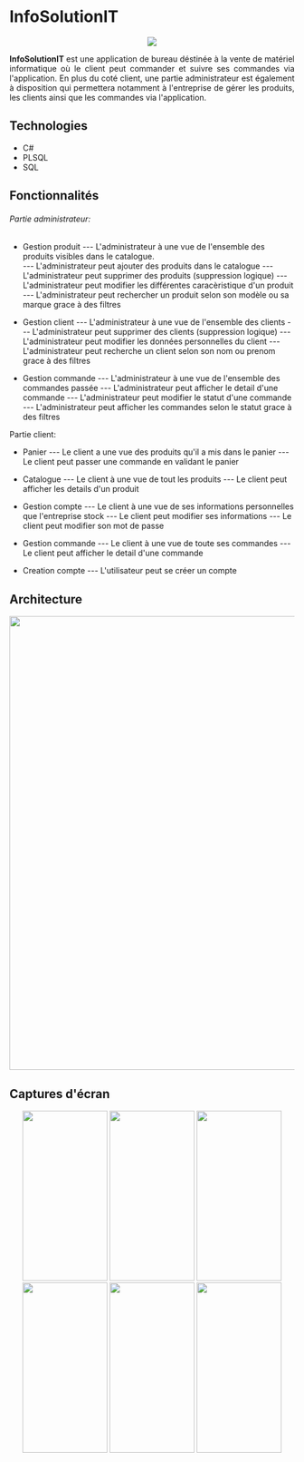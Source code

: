# InfoSolutionIT

<p align="center">
  <img src="https://user-images.githubusercontent.com/48489202/143305206-04ef9213-d99b-4e39-8c49-5fff5dac33b0.png">
</p>
<p align="justify">
<b>InfoSolutionIT</b> est une application de bureau déstinée à la vente de matériel informatique où le client peut commander et suivre ses commandes via l'application. En plus du coté client, une partie administrateur est également à disposition qui permettera notamment à l'entreprise de gérer les produits, les clients ainsi que les commandes via l'application.  
</p>

## Technologies
* C#
* PLSQL
* SQL
	
## Fonctionnalités
###### Partie administrateur:
* Gestion produit 
--- L'administrateur à une vue de l'ensemble des produits visibles dans le catalogue.   
--- L'administrateur peut ajouter des produits dans le catalogue
--- L'administrateur peut supprimer des produits (suppression logique)
--- L'administrateur peut modifier les différentes caracèristique d'un produit
--- L'administrateur peut rechercher un produit selon son modèle ou sa marque grace à des filtres

- Gestion client
--- L'administrateur à une vue de l'ensemble des clients
--- L'administrateur peut supprimer des clients (suppression logique)
--- L'administrateur peut modifier les données personnelles du client
--- L'administrateur peut recherche un client selon son nom ou prenom grace à des filtres

- Gestion commande
--- L'administrateur à une vue de l'ensemble des commandes passée
--- L'administrateur peut afficher le detail d'une commande
--- L'administrateur peut modifier le statut d'une commande
--- L'administrateur peut afficher les commandes selon le statut grace à des filtres

Partie client:
- Panier
--- Le client a une vue des produits qu'il a mis dans le panier
--- Le client peut passer une commande en validant le panier

- Catalogue
--- Le client à une vue de tout les produits
--- Le client peut afficher les details d'un produit

- Gestion compte
--- Le client à une vue de ses informations personnelles que l'entreprise stock
--- Le client peut modifier ses informations
--- Le client peut modifier son mot de passe

- Gestion commande
--- Le client à une vue de toute ses commandes
--- Le client peut afficher le detail d'une commande

- Creation compte
--- L'utilisateur peut se créer un compte

## Architecture
<p align="center">
	<img width="800" height="auto" src="https://user-images.githubusercontent.com/48489202/143318755-401bda75-253e-47dd-8f10-7673c5089230.png">
</p>

## Captures d'écran
<p align="center">
	<img width="150" height="300" src="https://user-images.githubusercontent.com/48489202/143312125-cde21f18-24c4-447e-9748-e14961e4fdb0.jpg">
	<img width="150" height="300" src="https://user-images.githubusercontent.com/48489202/143312185-6ff5e732-7064-4846-98d3-779cb22d60ed.jpg">
	<img width="150" height="300" src="https://user-images.githubusercontent.com/48489202/143312178-cc89b2aa-1ded-47e0-a7d1-cd244988fab3.jpg">
	<img width="150" height="300" src="https://user-images.githubusercontent.com/48489202/143312156-3f9fee8c-2c0b-484a-9674-630fa1ee7f2c.png">
	<img width="150" height="300" src="https://user-images.githubusercontent.com/48489202/143312166-bea856a8-982d-47f3-9cea-a003e1cd1a15.jpg">
	<img width="150" height="300" src="https://user-images.githubusercontent.com/48489202/143312143-e4e0018c-d812-4aa9-8538-a2879d35b4d1.jpg">
	
</p>
